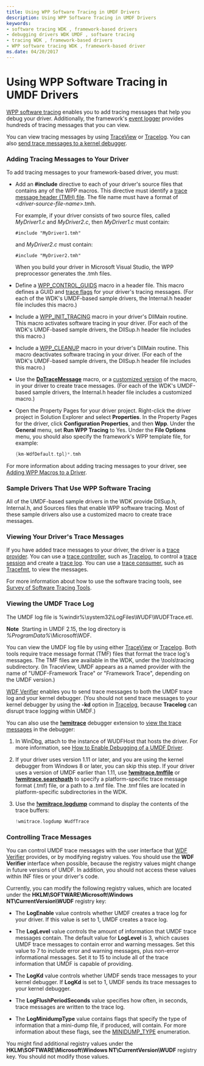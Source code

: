 ```yaml
---
title: Using WPP Software Tracing in UMDF Drivers
description: Using WPP Software Tracing in UMDF Drivers
keywords:
- software tracing WDK , framework-based drivers
- debugging drivers WDK UMDF , software tracing
- tracing WDK , framework-based drivers
- WPP software tracing WDK , framework-based driver
ms.date: 04/20/2017
---
```


# Using WPP Software Tracing in UMDF Drivers


[WPP software tracing](../devtest/wpp-software-tracing.md) enables you to add tracing messages that help you debug your driver. Additionally, the framework's [event logger](using-the-framework-s-event-logger.md) provides hundreds of tracing messages that you can view.

You can view tracing messages by using [TraceView](../devtest/traceview.md) or [Tracelog](../devtest/tracelog.md). You can also [send trace messages to a kernel debugger](../devtest/how-do-i-send-trace-messages-to-a-kernel-debugger-.md).

### Adding Tracing Messages to Your Driver

To add tracing messages to your framework-based driver, you must:

-   Add an **\#include** directive to each of your driver's source files that contains any of the WPP macros. This directive must identify a [trace message header (TMH) file](../devtest/trace-message-header-file.md). The file name must have a format of &lt;*driver-source-file-name*&gt;.tmh.

    For example, if your driver consists of two source files, called *MyDriver1.c* and *MyDriver2.c*, then *MyDriver1.c* must contain:

    `#include "MyDriver1.tmh"`

    and *MyDriver2.c* must contain:

    `#include "MyDriver2.tmh"`

    When you build your driver in Microsoft Visual Studio, the WPP preprocessor generates the .tmh files.

-   Define a [WPP\_CONTROL\_GUIDS](/previous-versions/windows/hardware/previsioning-framework/ff556186(v=vs.85)) macro in a header file. This macro defines a GUID and [trace flags](../devtest/trace-flags.md) for your driver's tracing messages. (For each of the WDK's UMDF-based sample drivers, the Internal.h header file includes this macro.)

-   Include a [WPP\_INIT\_TRACING](/previous-versions/windows/hardware/previsioning-framework/ff556191(v=vs.85)) macro in your driver's DllMain routine. This macro activates software tracing in your driver. (For each of the WDK's UMDF-based sample drivers, the DllSup.h header file includes this macro.)

-   Include a [WPP\_CLEANUP](/previous-versions/windows/hardware/previsioning-framework/ff556179(v=vs.85)) macro in your driver's DllMain routine. This macro deactivates software tracing in your driver. (For each of the WDK's UMDF-based sample drivers, the DllSup.h header file includes this macro.)

-   Use the [**DoTraceMessage**](/previous-versions/windows/hardware/previsioning-framework/ff544918(v=vs.85)) macro, or a [customized version](../devtest/can-i-customize-dotracemessage-.md) of the macro, in your driver to create trace messages. (For each of the WDK's UMDF-based sample drivers, the Internal.h header file includes a customized macro.)

-   Open the Property Pages for your driver project. Right-click the driver project in Solution Explorer and select **Properties**. In the Property Pages for the driver, click **Configuration Properties**, and then **Wpp**. Under the **General** menu, set **Run WPP Tracing** to Yes. Under the **File Options** menu, you should also specify the framework's WPP template file, for example:

    ```cpp
    {km-WdfDefault.tpl}*.tmh
    ```

For more information about adding tracing messages to your driver, see [Adding WPP Macros to a Driver](../devtest/adding-wpp-macros-to-a-trace-provider.md).

### Sample Drivers That Use WPP Software Tracing

All of the UMDF-based sample drivers in the WDK provide DllSup.h, Internal.h, and Sources files that enable WPP software tracing. Most of these sample drivers also use a customized macro to create trace messages.

### Viewing Your Driver's Trace Messages

If you have added trace messages to your driver, the driver is a [trace provider](../devtest/trace-provider.md). You can use a [trace controller](../devtest/trace-controller.md), such as [Tracelog](../devtest/tracelog.md), to control a [trace session](../devtest/trace-session.md) and create a [trace log](../devtest/trace-log.md). You can use a [trace consumer](../devtest/trace-consumer.md), such as [Tracefmt](../devtest/tracefmt.md), to view the messages.

For more information about how to use the software tracing tools, see [Survey of Software Tracing Tools](../devtest/survey-of-software-tracing-tools.md).

### Viewing the UMDF Trace Log

The UMDF log file is %windir%\\system32\\LogFiles\\WUDF\\WUDFTrace.etl.

**Note**  Starting in UMDF 2.15, the log directory is *%ProgramData%*\\Microsoft\\WDF.

 

You can view the UMDF log file by using either [TraceView](../devtest/traceview.md) or [Tracelog](../devtest/tracelog.md). Both tools require trace message format (TMF) files that format the trace log's messages. The TMF files are available in the WDK, under the \\tools\\tracing subdirectory. (In TraceView, UMDF appears as a named provider with the name of "UMDF-Framework Trace" or "Framework Trace", depending on the UMDF version.)

[WDF Verifier](../devtest/wdf-verifier-control-application.md) enables you to send trace messages to both the UMDF trace log and your kernel debugger. (You should not send trace messages to your kernel debugger by using the **-kd** option in [Tracelog](../devtest/tracelog.md), because **Tracelog** can disrupt trace logging within UMDF.)

You can also use the [**!wmitrace**](../debugger/wmi-tracing-extensions--wmitrace-dll-.md) debugger extension to [view the trace messages](../devtest/how-do-i-send-trace-messages-to-a-kernel-debugger-.md) in the debugger:

1.  In WinDbg, attach to the instance of WUDFHost that hosts the driver. For more information, see [How to Enable Debugging of a UMDF Driver](enabling-a-debugger.md).
2.  If your driver uses version 1.11 or later, and you are using the kernel debugger from Windows 8 or later, you can skip this step. If your driver uses a version of UMDF earlier than 1.11, use [**!wmitrace.tmffile**](../debugger/-wmitrace-tmffile.md) or [**!wmitrace.searchpath**](../debugger/-wmitrace-searchpath.md) to specify a platform-specific trace message format (.tmf) file, or a path to a .tmf file. The .tmf files are located in platform-specific subdirectories in the WDK.

3.  Use the [**!wmitrace.logdump**](../debugger/-wmitrace-logdump.md) command to display the contents of the trace buffers:

    ```cpp
    !wmitrace.logdump WudfTrace
    ```

### Controlling Trace Messages

You can control UMDF trace messages with the user interface that [WDF Verifier](../devtest/wdf-verifier-control-application.md) provides, or by modifying registry values. You should use the **WDF Verifier** interface when possible, because the registry values might change in future versions of UMDF. In addition, you should not access these values within INF files or your driver's code.

Currently, you can modify the following registry values, which are located under the **HKLM\\SOFTWARE\\Microsoft\\Windows NT\\CurrentVersion\\WUDF** registry key:

-   The **LogEnable** value controls whether UMDF creates a trace log for your driver. If this value is set to 1, UMDF creates a trace log.

-   The **LogLevel** value controls the amount of information that UMDF trace messages contain. The default value for **LogLevel** is 3, which causes UMDF trace messages to contain error and warning messages. Set this value to 7 to include error and warning messages, plus non-error informational messages. Set it to 15 to include all of the trace information that UMDF is capable of providing.

-   The **LogKd** value controls whether UMDF sends trace messages to your kernel debugger. If **LogKd** is set to 1, UMDF sends its trace messages to your kernel debugger.

-   The **LogFlushPeriodSeconds** value specifies how often, in seconds, trace messages are written to the trace log.

-   The **LogMinidumpType** value contains flags that specify the type of information that a mini-dump file, if produced, will contain. For more information about these flags, see the [MINIDUMP\_TYPE](/windows/win32/api/minidumpapiset/ne-minidumpapiset-minidump_type) enumeration.

You might find additional registry values under the **HKLM\\SOFTWARE\\Microsoft\\Windows NT\\CurrentVersion\\WUDF** registry key. You should not modify those values.

